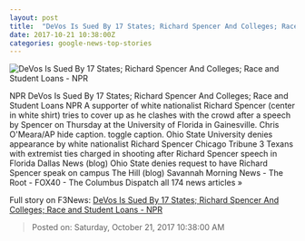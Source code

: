 ```yaml
---
layout: post
title:  "DeVos Is Sued By 17 States; Richard Spencer And Colleges; Race and Student Loans - NPR"
date: 2017-10-21 10:38:00Z
categories: google-news-top-stories
---
```


![DeVos Is Sued By 17 States; Richard Spencer And Colleges; Race and Student Loans - NPR](https://media.npr.org/assets/img/2017/10/20/ap_17292762862083_wide-10968d5fcfe9c4f9e2ca9ab010d68695bae0cf30.jpg?s=1400)

NPR DeVos Is Sued By 17 States; Richard Spencer And Colleges; Race and Student Loans NPR A supporter of white nationalist Richard Spencer (center in white shirt) tries to cover up as he clashes with the crowd after a speech by Spencer on Thursday at the University of Florida in Gainesville. Chris O'Meara/AP hide caption. toggle caption. Ohio State University denies appearance by white nationalist Richard Spencer Chicago Tribune 3 Texans with extremist ties charged in shooting after Richard Spencer speech in Florida Dallas News (blog) Ohio State denies request to have Richard Spencer speak on campus The Hill (blog) Savannah Morning News - The Root - FOX40 - The Columbus Dispatch all 174 news articles »


Full story on F3News: [DeVos Is Sued By 17 States; Richard Spencer And Colleges; Race and Student Loans - NPR](http://www.f3nws.com/n/PQp42H)

> Posted on: Saturday, October 21, 2017 10:38:00 AM
